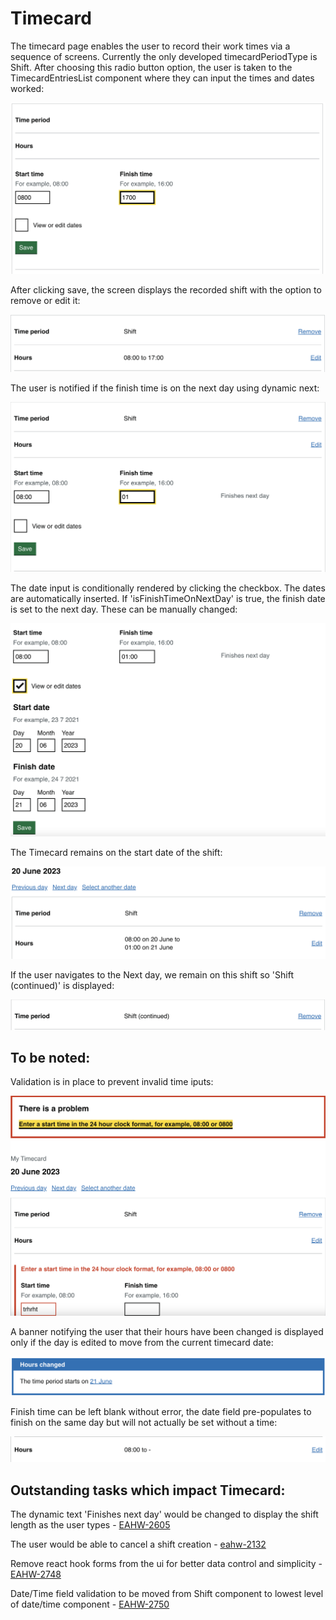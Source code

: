 # Timecard


The timecard page enables the user to record their work times via a sequence of screens. Currently the only developed timecardPeriodType is Shift. After choosing this radio button option, the user is taken to the TimecardEntriesList component where they can input the times and dates worked:

![Timecard Entries List](images/Screenshot%202023-06-22%20at%2008.15.32.png)


After clicking save, the screen displays the recorded shift with the option to remove or edit it: 

![Timecard Shift Times](images/Screenshot%202023-06-22%20at%2008.46.42.png)

The user is notified if the finish time is on the next day using dynamic next:

![Finish Next Day Text](images/Screenshot%202023-06-22%20at%2009.26.14.png)

The date input is conditionally rendered by clicking the checkbox. The dates are automatically inserted. If 'isFinishTimeOnNextDay' is true, the finish date is set to the next day. These can be manually changed: 

![Timecard Dates](images/Screenshot%202023-06-22%20at%2010.14.50.png)

The Timecard remains on the start date of the shift:

![Shift Over One Day](images/Screenshot%202023-06-22%20at%2010.20.38.png)

If the user navigates to the Next day, we remain on this shift so 'Shift (continued)' is displayed: 

![Shift Continued](images/Screenshot%202023-06-22%20at%2010.56.08.png)

## To be noted:

Validation is in place to prevent invalid time iputs: 

![Error Banner](images/Screenshot%202023-06-22%20at%2011.19.05.png)


A banner notifying the user that their hours have been changed is displayed only if the day is edited to move from the current timecard date:

![Hours Changed Banner](images/Screenshot%202023-06-22%20at%2011.51.30.png)

Finish time can be left blank without error, the date field pre-populates to finish on the same day but will not actually be set without a time:

![No Finish Time](images/Screenshot%202023-06-22%20at%2011.20.58.png)



## Outstanding tasks which impact Timecard:

The dynamic text 'Finishes next day' would be changed to display the shift length as the user types - [EAHW-2605](https://collaboration.homeoffice.gov.uk/jira/browse/EAHW-2605)

The user would be able to cancel a shift creation - [eahw-2132](https://collaboration.homeoffice.gov.uk/jira/browse/EAHW-2132)

Remove react hook forms from the ui for better data control and simplicity - [EAHW-2748](https://collaboration.homeoffice.gov.uk/jira/browse/EAHW-2748)

Date/Time field validation to be moved from Shift component to lowest level of date/time component - [EAHW-2750](https://collaboration.homeoffice.gov.uk/jira/browse/EAHW-2750)




